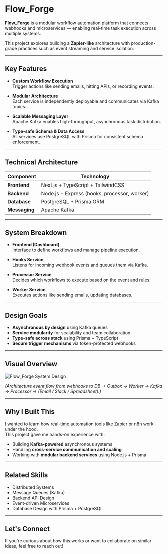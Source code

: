 # Flow_Forge

**Flow_Forge** is a modular workflow automation platform that connects webhooks and microservices — enabling real-time task execution across multiple systems.

This project explores building a **Zapier-like** architecture with production-grade practices such as event streaming and service isolation.

---

## Key Features

- **Custom Workflow Execution**  
  Trigger actions like sending emails, hitting APIs, or recording events.

- **Modular Architecture**  
  Each service is independently deployable and communicates via Kafka topics.

- **Scalable Messaging Layer**  
  Apache Kafka enables high-throughput, asynchronous task distribution.

- **Type-safe Schema & Data Access**  
  All services use PostgreSQL with Prisma for consistent schema enforcement.

---

## Technical Architecture

| Component      | Technology                                   |
| -------------- | -------------------------------------------- |
| **Frontend**   | Next.js + TypeScript + TailwindCSS           |
| **Backend**    | Node.js + Express (hooks, processor, worker) |
| **Database**   | PostgreSQL + Prisma ORM                      |
| **Messaging**  | Apache Kafka                                 |

---

## System Breakdown

- **Frontend (Dashboard)**  
  Interface to define workflows and manage pipeline execution.

- **Hooks Service**  
  Listens for incoming webhook events and queues them via Kafka.

- **Processor Service**  
  Decides which workflows to execute based on the event and rules.

- **Worker Service**  
  Executes actions like sending emails, updating databases.


---

## Design Goals

- **Asynchronous by design** using Kafka queues
- **Service modularity** for scalability and team collaboration
- **Type-safe across stack** using Prisma + TypeScript
- **Secure trigger mechanisms** via token-protected webhooks


---

## Visual Overview

![Flow_Forge System Design](/frontend/public/flow.png)

_(Architecture event flow from webhooks to DB → Outbox → Worker → Kafka → Processor → (Email / Slack / Spreadsheet).)_

---

## Why I Built This

I wanted to learn how real-time automation tools like Zapier or n8n work under the hood.  
This project gave me hands-on experience with:

- Building **Kafka-powered** asynchronous systems
- Handling **cross-service communication and scaling**
- Working with **modular backend services** using Node.js + Prisma

---

## Related Skills

- Distributed Systems
- Message Queues (Kafka)
- Backend API Design
- Event-driven Microservices
- Database Design with Prisma + PostgreSQL

---

## Let's Connect

If you're curious about how this works or want to collaborate on similar ideas, feel free to reach out!
